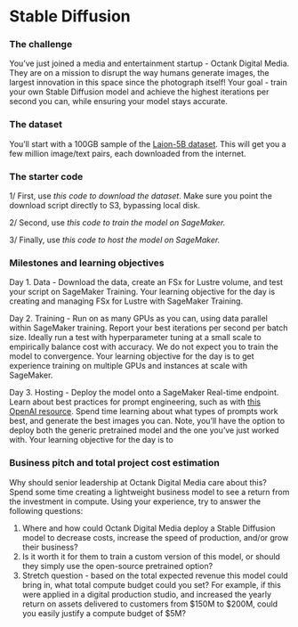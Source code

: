 # Stable Diffusion

### The challenge

You’ve just joined a media and entertainment startup - Octank Digital Media. They are on a mission to disrupt the way humans generate images, the largest innovation in this space since the photograph itself! Your goal - train your own Stable Diffusion model and achieve the highest iterations per second you can, while ensuring your model stays accurate. 

### The dataset

You’ll start with a 100GB sample of the [Laion-5B dataset](https://laion.ai/blog/laion-5b/). This will get you a few million image/text pairs, each downloaded from the internet. 

### The starter code

1/ First, use *this code to download the dataset*. Make sure you point the download script directly to S3, bypassing local disk. 

2/ Second, use *this code to train the model on SageMaker.*

3/ Finally, use *this code to host the model on SageMaker.*

### Milestones and learning objectives

Day 1. Data - Download the data, create an FSx for Lustre volume, and test your script on SageMaker Training.  Your learning objective for the day is creating and managing FSx for Lustre with SageMaker Training.

Day 2. Training - Run on as many GPUs as you can, using data parallel within SageMaker training. Report your best iterations per second per batch size. Ideally run a test with hyperparameter tuning at a small scale to empirically balance cost with accuracy. We do not expect you to train the model to convergence. Your learning objective for the day is to get experience training on multiple GPUs and instances at scale with SageMaker.

Day 3. Hosting - Deploy the model onto a SageMaker Real-time endpoint. Learn about best practices for prompt engineering, such as with [this OpenAI resource](https://cdn.openart.ai/assets/Stable%20Diffusion%20Prompt%20Book%20From%20OpenArt%2010-28.pdf). Spend time learning about what types of prompts work best, and generate the best images you can. Note, you’ll have the option to deploy both the generic pretrained model and the one you’ve just worked with. Your learning objective for the day is to 

### Business pitch and total project cost estimation

Why should senior leadership at Octank Digital Media care about this? Spend some time creating a lightweight business model to see a return from the investment in compute. Using your experience, try to answer the following questions:

1. Where and how could Octank Digital Media deploy a Stable Diffusion model to decrease costs, increase the speed of production, and/or grow their business?
2. Is it worth it for them to train a custom version of this model, or should they simply use the open-source pretrained option? 
3. Stretch question - based on the total expected revenue this model could bring in, what total compute budget could you set? For example, if this were applied in a digital production studio, and increased the yearly return on assets delivered to customers from $150M to $200M, could you easily justify a compute budget of $5M? 


